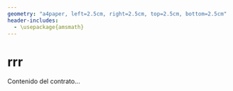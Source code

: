 ```yaml
---
geometry: "a4paper, left=2.5cm, right=2.5cm, top=2.5cm, bottom=2.5cm"
header-includes:
  - \usepackage{amsmath} 
---
```

# rrr

Contenido del contrato...